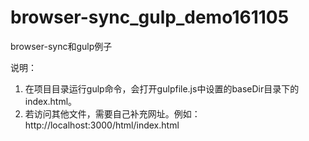 # browser-sync_gulp_demo161105
browser-sync和gulp例子

说明：
1. 在项目目录运行gulp命令，会打开gulpfile.js中设置的baseDir目录下的index.html。
2. 若访问其他文件，需要自己补充网址。例如：http://localhost:3000/html/index.html
